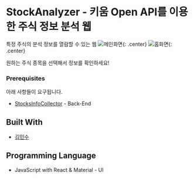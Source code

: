 # StockAnalyzer - 키움 Open API를 이용한 주식 정보 분석 웹 

특정 주식의 분석 정보를 열람할 수 있는 웹
![메인화면](https://user-images.githubusercontent.com/67990009/132543164-bb975b3e-9100-4a80-a991-361177534d51.png){: .center}
![홈화면](https://user-images.githubusercontent.com/67990009/132543403-b68deaba-a573-4e69-adcb-805061c6a905.png){: .center}

원하는 주식 종목을 선택해서 정보를 확인하세요!

### Prerequisites

아래 사항들이 요구됩니다.

* [StocksInfoCollector](https://github.com/Rush-K/StocksInfoCollector) - Back-End

## Built With

* [김민수](https://github.com/Rush-K)

## Programming Language

* JavaScript with React & Material - UI
